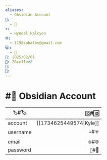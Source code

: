 ```yaml
---
aliases:
  - Obsidian Account
📁:
  - 🔐
✳️:
  - Hyndal Halcyon
🌐:
  - 1198zabalbs@gmail.com
💻:
  - 💟
📅: 2025/02/01
🔐: Z&re11e#Z
📝: 
🔢:
---
```

# #🔐 Obsidian Account

| `🏷️`#🏷️ |                 `🆔`#🆔 |
| --------- | ----------------------: |
| account   | [[1734625449574\|Kyle]] |
| username  |                 `✳️`#✳️ |
| email     |                 `🌐`#🌐 |
| password  |                 `🔐`#🔐 |
